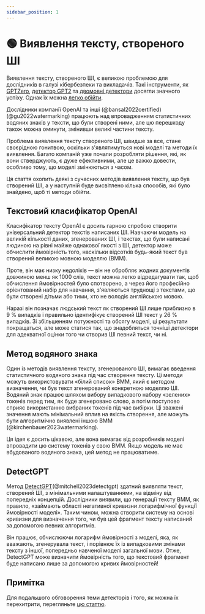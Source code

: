 ```yaml
---
sidebar_position: 1
--- 
```


# 🟢 Виявлення тексту, створеного ШІ

Виявлення тексту, створеного ШІ, є великою проблемою для дослідників в галузі кібербезпеки та викладачів. Такі інструменти, як [GPTZero](https://gptzero.me), [детектор GPT2](https://openai-openai-detector.hf.space) та [двомовні детектори](https://github.com/Hello-SimpleAI/chatgpt-comparison-detection) досягли значного успіху. Однак їх можна [легко обійти](https://learnprompting.org/docs/miscl/trickery).

Дослідники компанії OpenAI та інші (@bansal2022certified) (@gu2022watermarking) працюють над впровадженням статистичних водяних знаків у тексти, що були створені ними, але цю перешкоду також можна оминути, змінивши великі частини тексту.

Проблема виявлення тексту створеного ШІ, швидше за все, стане своєрідною гонитвою, оскільки з'являтимуться нові моделі та методи їх виявлення. Багато компаній уже почали розробляти рішення, які, як вони стверджують, є дуже ефективними, але це важко довести, особливо тому, що моделі змінюються з часом.

Ця стаття охопить деякі з сучасних методів виявлення тексту, що був створений ШІ, а у наступній буде висвітлено кілька способів, які було знайдено, щоб ті методи обійти.

## Текстовий класифікатор OpenAI

Класифікатор тексту OpenAI [](https://platform.openai.com/ai-text-classifier) є досить гарною спробою створити універсальний детектор текстів написаних ШІ. Навчаючи модель на великій кількості даних, згенерованих ШІ, і текстах, що були написані людиною на рівні майже однакової якості з ШІ, детектор може обчислити ймовірність того, наскільки відсотків будь-який текст був створений великою мовною моделлю (ВММ).

Проте, він має низку недоліків — він не обробляє жодних документів довжиною менш як 1000 слів, текст можна легко відредагувати так, щоб обчислення ймовірностей було спотворено, а через його професійно орієнтований набір для навчання, з'являються труднощі з текстами, що були створені дітьми або тими, хто не володіє англійською мовою.

Наразі він позначає людський текст як створений ШІ лише приблизно в 9 % випадків і правильно ідентифікує створений ШІ текст у 26 % випадків. Зі збільшенням потужності та обсягу моделі, ці результати покращаться, але може статися так, що знадобляться точніші детектори для адекватної оцінки того чи створив ШІ певний текст, чи ні.

## Метод водяного знака

Один із методів виявлення тексту, згенерованого ШІ, вимагає введення статистичного водяного знака під час створення тексту. Ці методи можуть використовувати «білий список» ВММ, який є методом визначення, чи був текст згенерований конкретною моделлю ШІ. Водяний знак працює шляхом вибору випадкового набору «зелених» токенів перед тим, як буде згенеровано слово, а потім поступово сприяє використанню вибраних токенів під час вибірки. Ці зважені значення мають мінімальний вплив на якість створення, але можуть бути алгоритмічно виявлені іншою ВММ (@kirchenbauer2023watermarking).

Ця ідея є досить цікавою, але вона вимагає від розробників моделі впровадити цю систему токенів у свою ВММ. Якщо модель не має вбудованого водяного знака, цей метод не працюватиме.

## DetectGPT

Метод [DetectGPT](https://detectgpt.ericmitchell.ai/)(@mitchell2023detectgpt) здатний виявляти текст, створений ШІ, з мінімальними налаштуваннями, на відміну від попередніх концепцій. Дослідники виявили, що генерації тексту ВММ, як правило, «займають області негативної кривизни логарифмічної функції ймовірності моделі». Таким чином, можна створити систему на основі кривизни для визначення того, чи був цей фрагмент тексту написаний за допомогою певних алгоритмів.

Він працює, обчислюючи логарифм ймовірності з моделі, яка, як вважають, згенерувала текст, і порівнює їх із випадковими змінами тексту з іншої, попередньо навченої моделі загальної мови. Отже, DetectGPT може визначити ймовірність того, що текстовий фрагмент буде написано лише за допомогою кривих ймовірностей!

## Примітка

Для подальшого обговорення теми детекторів і того, як можна їх перехитрити, перегляньте [цю статтю](https://learnprompting.org/docs/miscl/trickery).
